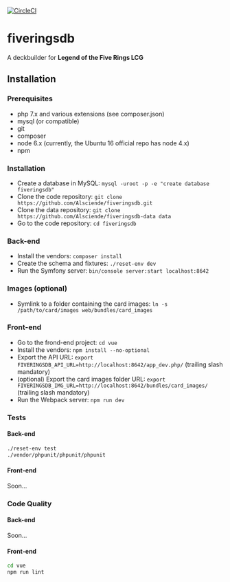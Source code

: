 [![CircleCI](https://circleci.com/gh/Alsciende/fiveringsdb.svg?style=svg)](https://circleci.com/gh/Alsciende/fiveringsdb)

fiveringsdb
===========
A deckbuilder for **Legend of the Five Rings LCG**

## Installation

### Prerequisites

- php 7.x and various extensions (see composer.json)
- mysql (or compatible)
- git
- composer
- node 6.x (currently, the Ubuntu 16 official repo has node 4.x)
- npm

### Installation

- Create a database in MySQL: `mysql -uroot -p -e "create database fiveringsdb"`
- Clone the code repository: `git clone https://github.com/Alsciende/fiveringsdb.git`
- Clone the data repository: `git clone https://github.com/Alsciende/fiveringsdb-data data`
- Go to the code repository: `cd fiveringsdb`

### Back-end

- Install the vendors: `composer install`
- Create the schema and fixtures: `./reset-env dev`
- Run the Symfony server: `bin/console server:start localhost:8642`

### Images (optional)

- Symlink to a folder containing the card images: `ln -s /path/to/card/images web/bundles/card_images`

### Front-end

- Go to the frond-end project: `cd vue`
- Install the vendors: `npm install --no-optional`
- Export the API URL: `export FIVERINGSDB_API_URL=http://localhost:8642/app_dev.php/` (trailing slash mandatory)
- (optional) Export the card images folder URL: `export FIVERINGSDB_IMG_URL=http://localhost:8642/bundles/card_images/` (trailing slash mandatory)
- Run the Webpack server: `npm run dev`

### Tests

#### Back-end

```bash
./reset-env test
./vendor/phpunit/phpunit/phpunit
```

#### Front-end

Soon...

### Code Quality

#### Back-end

Soon...

#### Front-end

```bash
cd vue
npm run lint
```
